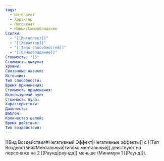 ```yaml
---
tags:
  - Интеллект
  - Характер
  - Пассивная
  - Навык/Самообладание
Ссылки:
  - "[[Интеллект]]"
  - "[[Характер]]"
  - "[[Типы способностей]]"
  - "[[Самообладание]]"
Стоимость: "15"
Стоимость выкупа:
Уровни:
Связанные навыки:
Источник:
Тип способности:
Время применения:
Стоимость применения:
Используемый пул:
Стоимость пула:
Характеристики:
Дальность:
Шаблон:
Количество целей:
Время действия:
Тип воздействия:
---
```

[[Вид Воздействия#Негативный Эффект|Негативные эффекты]] с  [[Тип Воздействия#Ментальный|типом: ментальный]] действуют на персонажа на 2 [[Раунд|раунда]] меньше (Минимум 1 [[Раунд]]).